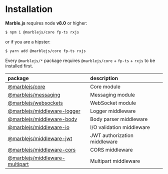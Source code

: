 # Installation

**Marble.js** requires node **v8.0** or higher:

```bash
$ npm i @marblejs/core fp-ts rxjs
```

or if you are a hipster:

```bash
$ yarn add @marblejs/core fp-ts rxjs
```

Every `@marblejs/*` package requires `@marblejs/core` + `fp-ts` + `rxjs` to be installed first.

| package | description |
| :--- | :--- |
| [@marblejs/core](../other/api-reference/core/) | Core module |
| [@marblejs/messaging](../other/api-reference/messaging/) | Messaging module |
| [@marblejs/websockets](../other/api-reference/websockets/) | WebSocket module |
| [@marblejs/middleware-logger](../other/api-reference/middleware-logger.md) | Logger middleware |
| [@marblejs/middleware-body](../other/api-reference/middleware-body.md) | Body parser middleware |
| [@marblejs/middleware-io](../other/api-reference/middleware-io.md) | I/O validation middleware |
| [@marblejs/middleware-jwt](../other/api-reference/middleware-jwt/) | JWT authorization middleware |
| [@marblejs/middleware-cors](../other/api-reference/middleware-cors.md) | CORS middleware |
| [@marblejs/middleware-multipart](../other/api-reference/middleware-multipart.md) | Multipart middleware |

